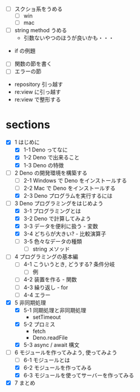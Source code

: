 - [ ] スクショ系をうめる
  - [ ] win
  - [ ] mac
- [ ] string method うめる
  - 引数ないやつのほうが良いかも・・・
- if の例題
- [ ] 関数の節を書く
- [ ] エラーの節
- repository 引っ越す
- re:view に引っ越す
- re:view で整形する

# sections

- [x] 1 はじめに
  - [x] 1-1 Deno ってなに
  - [x] 1-2 Deno で出来ること
  - [x] 1-3 Deno の特徴
- [ ] 2 Deno の開発環境を構築する
  - [ ] 2-1 Windows で Deno をインストールする
  - [ ] 2-2 Mac で Deno をインストールする
  - [x] 2-3 Deno プログラムを実行するには
- [ ] 3 Deno プログラミングをはじめよう
  - [x] 3-1 プログラミングとは
  - [x] 3-2 Deno で計算してみよう
  - [x] 3-3 データを便利に扱う - 変数
  - [x] 3-4 どちらが大きい? - 比較演算子
  - [ ] 3-5 色々なデータの種類
    - [ ] string メソッド
- [ ] 4 プログラミングの基本編
  - [ ] 4-1 こういうとき, どうする? 条件分岐
    - [ ] 例
  - [ ] 4-2 装置を作る - 関数
  - [ ] 4-3 繰り返し - for
  - [ ] 4-4 エラー
- [x] 5 非同期処理 
  - [x] 5-1 同期処理と非同期処理 
    - setTimeout
  - [x] 5-2 プロミス 
    - fetch
    - Deno.readFile
  - [x] 5-3 async / await 構文 
- [ ] 6 モジュールを作ってみよう, 使ってみよう 
  - [ ] 6-1 モジュールとは
  - [x] 6-2 モジュールを作ってみる
  - [x] 6-3 モジュールを使ってサーバーを作ってみる
- [x] 7 まとめ
